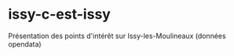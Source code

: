 issy-c-est-issy
===============

Présentation des points d'intérêt sur Issy-les-Moulineaux (données opendata)
